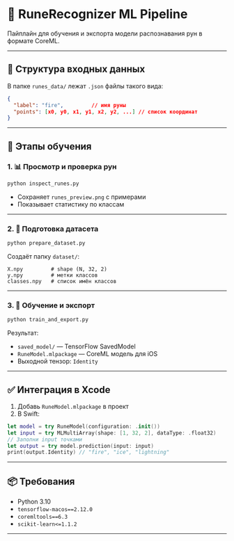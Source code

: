 # 🔮 RuneRecognizer ML Pipeline

Пайплайн для обучения и экспорта модели распознавания рун в формате CoreML.

---

## 📁 Структура входных данных

В папке `runes_data/` лежат `.json` файлы такого вида:

```json
{
  "label": "fire",         // имя руны
  "points": [x0, y0, x1, y1, x2, y2, ...] // список координат
}
```

---

## 🧪 Этапы обучения

### 1. 📊 Просмотр и проверка рун

```bash
python inspect_runes.py
```

- Сохраняет `runes_preview.png` с примерами
- Показывает статистику по классам

---

### 2. 🧹 Подготовка датасета

```bash
python prepare_dataset.py
```

Создаёт папку `dataset/`:

```
X.npy         # shape (N, 32, 2)
y.npy         # метки классов
classes.npy   # список имён классов
```

---

### 3. 🧠 Обучение и экспорт

```bash
python train_and_export.py
```

Результат:

- `saved_model/` — TensorFlow SavedModel
- `RuneModel.mlpackage` — CoreML модель для iOS
- Выходной тензор: `Identity`

---

## ✅ Интеграция в Xcode

1. Добавь `RuneModel.mlpackage` в проект
2. В Swift:

```swift
let model = try RuneModel(configuration: .init())
let input = try MLMultiArray(shape: [1, 32, 2], dataType: .float32)
// Заполни input точками
let output = try model.prediction(input: input)
print(output.Identity) // "fire", "ice", "lightning"
```

---

## 📦 Требования

- Python 3.10
- `tensorflow-macos==2.12.0`
- `coremltools==6.3`
- `scikit-learn<=1.1.2`

---
